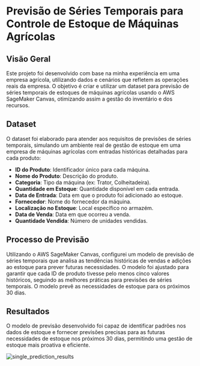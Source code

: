 # Previsão de Séries Temporais para Controle de Estoque de Máquinas Agrícolas

## Visão Geral
Este projeto foi desenvolvido com base na minha experiência em uma empresa agrícola, utilizando dados e cenários que refletem as operações reais da empresa. O objetivo é criar e utilizar um dataset para previsão de séries temporais de estoques de máquinas agrícolas usando o AWS SageMaker Canvas, otimizando assim a gestão do inventário e dos recursos.

## Dataset
O dataset foi elaborado para atender aos requisitos de previsões de séries temporais, simulando um ambiente real de gestão de estoque em uma empresa de máquinas agrícolas com entradas históricas detalhadas para cada produto:

- **ID do Produto**: Identificador único para cada máquina.
- **Nome do Produto**: Descrição do produto.
- **Categoria**: Tipo da máquina (ex: Trator, Colheitadeira).
- **Quantidade em Estoque**: Quantidade disponível em cada entrada.
- **Data de Entrada**: Data em que o produto foi adicionado ao estoque.
- **Fornecedor**: Nome do fornecedor da máquina.
- **Localização no Estoque**: Local específico no armazém.
- **Data de Venda**: Data em que ocorreu a venda.
- **Quantidade Vendida**: Número de unidades vendidas.

## Processo de Previsão
Utilizando o AWS SageMaker Canvas, configurei um modelo de previsão de séries temporais que analisa as tendências históricas de vendas e adições ao estoque para prever futuras necessidades. O modelo foi ajustado para garantir que cada ID de produto tivesse pelo menos cinco valores históricos, seguindo as melhores práticas para previsões de séries temporais. O modelo prevê as necessidades de estoque para os próximos 30 dias.

## Resultados
O modelo de previsão desenvolvido foi capaz de identificar padrões nos dados de estoque e fornecer previsões precisas para as futuras necessidades de estoque nos próximos 30 dias, permitindo uma gestão de estoque mais proativa e eficiente.

![single_prediction_results](https://github.com/ChrisJuliato/lab-aws-sagemaker-canvas-estoque/assets/166357072/c3ccab7c-ce75-470a-9f30-084fc1419b04)



